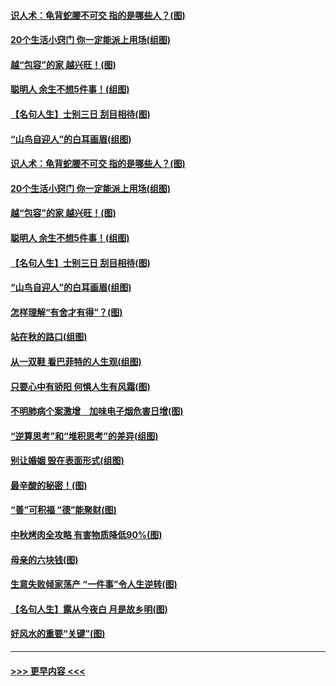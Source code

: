 #### [识人术：龟背蛇腰不可交 指的是哪些人？(图)](../pages/p8/907503.md?t=09161755) 
#### [20个生活小窍门 你一定能派上用场(组图)](../pages/p8/907510.md?t=09161755) 
#### [越“包容”的家 越兴旺！(图)](../pages/p8/907328.md?t=09161755) 
#### [聪明人 余生不想5件事！(组图)](../pages/p8/907364.md?t=09161755) 
#### [【名句人生】士别三日 刮目相待(图)](../pages/p8/906988.md?t=09161755) 
#### [“山鸟自迎人”的白耳画眉(组图)](../pages/p8/907332.md?t=09161755) 
#### [识人术：龟背蛇腰不可交 指的是哪些人？(图)](../pages/p8/907503.md?t=09161755) 
#### [20个生活小窍门 你一定能派上用场(组图)](../pages/p8/907510.md?t=09161755) 
#### [越“包容”的家 越兴旺！(图)](../pages/p8/907328.md?t=09161755) 
#### [聪明人 余生不想5件事！(组图)](../pages/p8/907364.md?t=09161755) 
#### [【名句人生】士别三日 刮目相待(图)](../pages/p8/906988.md?t=09161755) 
#### [“山鸟自迎人”的白耳画眉(组图)](../pages/p8/907332.md?t=09161755) 
#### [怎样理解“有舍才有得”？(图)](../pages/p8/906872.md?t=09161755) 
#### [站在秋的路口(组图)](../pages/p8/906914.md?t=09161755) 
#### [从一双鞋 看巴菲特的人生观(组图)](../pages/p8/907311.md?t=09161755) 
#### [只要心中有骄阳 何惧人生有风霜(图)](../pages/p8/907320.md?t=09161755) 
#### [不明肺病个案激增　加味电子烟危害日增(图)](../pages/p8/907307.md?t=09161755) 
#### [“逆算思考”和“堆积思考”的差异(组图)](../pages/p8/907229.md?t=09161755) 
#### [别让婚姻 毁在表面形式(组图)](../pages/p8/907118.md?t=09161755) 
#### [最辛酸的秘密！(图)](../pages/p8/906327.md?t=09161755) 
#### [“善”可积福 “德”能聚财(图)](../pages/p8/906906.md?t=09161755) 
#### [中秋烤肉全攻略 有害物质降低90%(图)](../pages/p8/907227.md?t=09161755) 
#### [母亲的六块钱(图)](../pages/p8/907107.md?t=09161755) 
#### [生意失败倾家荡产 “一件事”令人生逆转(图)](../pages/p8/907101.md?t=09161755) 
#### [【名句人生】露从今夜白 月是故乡明(图)](../pages/p8/906558.md?t=09161755) 
#### [好风水的重要“关键”(图)](../pages/p8/907087.md?t=09161755) 

----
#### [ >>> 更早内容 <<< ](../indexes/p8-earlier.md)
